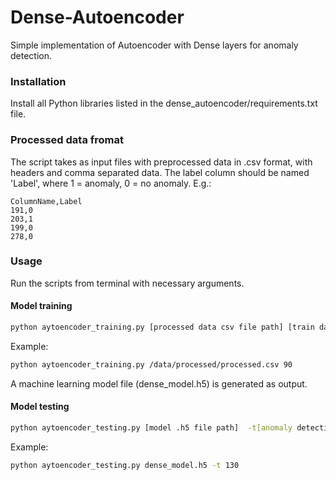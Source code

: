 # Dense-Autoencoder
Simple implementation of Autoencoder with Dense layers for anomaly detection.

### Installation
Install all Python libraries listed in the dense_autoencoder/requirements.txt file.

### Processed data fromat
The script takes as input files with preprocessed data in .csv format, with headers and comma separated data. The label column should be named 'Label', where 1 = anomaly, 0 = no anomaly. E.g.:
```
ColumnName,Label
191,0
203,1
199,0
278,0
```


### Usage
Run the scripts from terminal with necessary arguments.
#### Model training
```bash
python aytoencoder_training.py [processed data csv file path] [train data percentage]
```
Example:
```bash
python aytoencoder_training.py /data/processed/processed.csv 90
```

A machine learning model file (dense_model.h5) is generated as output.

#### Model testing
```bash
python aytoencoder_testing.py [model .h5 file path]  -t[anomaly detection threshold] (optional)
```

Example:
```bash
python aytoencoder_testing.py dense_model.h5 -t 130
```
